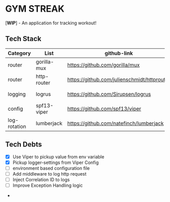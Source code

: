 # GYM STREAK
[**WIP**] - An application for tracking workout!

## Tech Stack

| Category     | List        | github-link                                 | links | go command                                    |
|--------------|-------------|---------------------------------------------|-------|-----------------------------------------------|
| router       | gorilla-mux | https://github.com/gorilla/mux              | -     | go get -u github.com/gorilla/mux              |
| router       | http-router | https://github.com/julienschmidt/httprouter | -     | go get -u github.com/julienschmidt/httprouter |
| logging      | logrus      | https://github.com/Sirupsen/logrus          | -     | go get -u github.com/sirupsen/logrus          |
| config       | spf13-viper | https://github.com/spf13/viper              | -     | go get github.com/spf13/viper                 |
| log-rotation | lumberjack  | https://github.com/natefinch/lumberjack     | -     |                                               |


## Tech Debts
- [x] Use Viper to pickup value from env variable 
- [x] Pickup logger-settings from Viper Config
- [ ] environment based configuration file
- [ ] Add middleware to log http request
- [ ] Inject Correlation ID to logs
- [ ] Improve Exception Handling logic
- 


